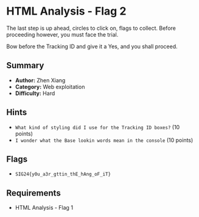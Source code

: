 # HTML Analysis - Flag 2

The last step is up ahead, circles to click on, flags to collect.
Before proceeding however, you must face the trial.

Bow before the Tracking ID and give it a Yes, and you shall proceed.

## Summary
- **Author:** Zhen Xiang
- **Category:** Web exploitation
- **Difficulty:** Hard

## Hints
- `What kind of styling did I use for the Tracking ID boxes?` (10 points)
- `I wonder what the Base lookin words mean in the console` (10 points)

## Flags
- `SIG24{y0u_a3r_gttin_thE_hAng_oF_iT}`

## Requirements
- HTML Analysis - Flag 1
